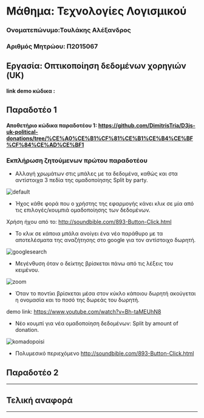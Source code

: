 # Μάθημα: Τεχνολογίες Λογισμικού

### Ονοματεπώνυμο:Τουλάκης Αλέξανδρος
### Αριθμός Μητρώου: Π2015067

## Εργασία: Οπτικοποίηση δεδομένων χορηγιών (UK)

#### link demo κώδικα : 

## Παραδοτέο 1

#### Αποθετήριο κώδικα παραδοτέου 1: https://github.com/DimitrisTria/D3js-uk-political-donations/tree/%CE%A0%CE%B1%CF%81%CE%B1%CE%B4%CE%BF%CF%84%CE%AD%CE%BF1

### Εκπλήρωση ζητούμενων πρώτου παραδοτέου

* Αλλαγή χρωμάτων στις μπάλες με τα δεδομένα, καθώς και στα αντίστοιχα 3 πεδία της ομαδοποίησης Split by party.

![default](https://user-images.githubusercontent.com/22703561/36978016-d0188d94-208b-11e8-8781-5d541fa0ae46.PNG)

* Ήχος κάθε φορά που ο χρήστης της εφαρμογής κάνει κλικ σε μία από τις επιλογές/κουμπιά ομαδοποίησης των δεδομένων.

Xρήση ήχου από το: http://soundbible.com/893-Button-Click.html

* Το κλικ σε κάποια μπάλα ανοίγει ένα νέο παράθυρο με τα αποτελέσματα της αναζήτησης στο google για τον αντίστοιχο δωρητή.

![googlesearch](https://user-images.githubusercontent.com/22703561/36980536-3c575d08-2093-11e8-8d9a-5ac0b87a8b5a.gif)

* Μεγένθυση όταν ο δείκτης βρίσκεται πάνω από τις λέξεις του κειμένου.

![zoom](https://user-images.githubusercontent.com/22703561/36979657-d5f234e0-2090-11e8-81f9-345f08321da7.gif)


* Όταν το ποντίκι βρίσκεται μέσα στον κύκλο κάποιου δωρητή ακούγεται η ονομασία και το ποσό της δωρεάς του δωρητή.

demo link: https://www.youtube.com/watch?v=Bh-taMEUhN8

* Νέο κουμπί για νέα ομαδοποίηση δεδομένων: Split by amount of donation.

![komadopoisi](https://user-images.githubusercontent.com/22703561/36981125-fb68eb0c-2094-11e8-80bb-5632dd4a9ab5.PNG)


* Πολυμεσικό περιεχόμενο
http://soundbible.com/893-Button-Click.html
## Παραδοτέο 2
----

## Τελική αναφορά
----
